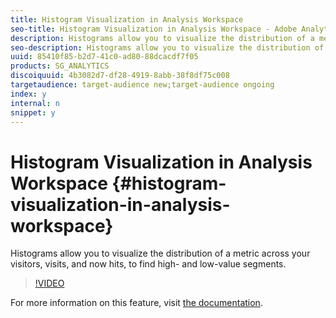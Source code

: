 ```yaml
---
title: Histogram Visualization in Analysis Workspace
seo-title: Histogram Visualization in Analysis Workspace - Adobe Analytics
description: Histograms allow you to visualize the distribution of a metric across your visitors, visits, and now hits, to find high- and low-value segments.
seo-description: Histograms allow you to visualize the distribution of a metric across your visitors, visits, and now hits, to find high- and low-value segments. - Adobe Analytics
uuid: 85410f85-b2d7-41c0-ad80-88dcacdf7f05
products: SG_ANALYTICS
discoiquuid: 4b3082d7-df28-4919-8abb-38f8df75c008
targetaudience: target-audience new;target-audience ongoing
index: y
internal: n
snippet: y
---
```


# Histogram Visualization in Analysis Workspace {#histogram-visualization-in-analysis-workspace}

Histograms allow you to visualize the distribution of a metric across your visitors, visits, and now hits, to find high- and low-value segments.

>[!VIDEO](https://video.tv.adobe.com/v/23725/?quality=12)

For more information on this feature, visit [the documentation](https://marketing.adobe.com/resources/help/en_US/analytics/analysis-workspace/histogram.html).
